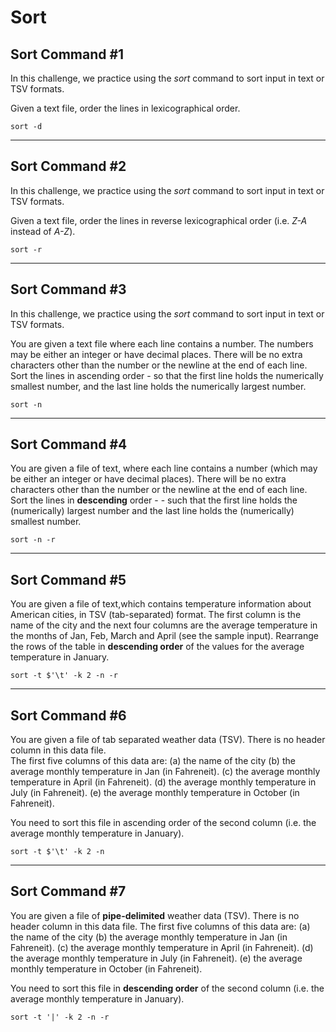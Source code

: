 # Sort

## Sort Command #1

In this challenge, we practice using the _sort_ command to sort input in text or TSV formats.

Given a text file, order the lines in lexicographical order.

```shell
sort -d
```

***

## Sort Command #2

In this challenge, we practice using the _sort_ command to sort input in text or TSV formats.

Given a text file, order the lines in reverse lexicographical order (i.e. _Z-A_ instead of _A-Z_).

```shell
sort -r
```

***

## Sort Command #3

In this challenge, we practice using the _sort_ command to sort input in text or TSV formats.

You are given a text file where each line contains a number. The numbers may be either an integer or have decimal places. There will be no extra characters other than the number or the newline at the end of each line. Sort the lines in ascending order - so that the first line holds the numerically smallest number, and the last line holds the numerically largest number.

```shell
sort -n
```

***

## Sort Command #4

You are given a file of text, where each line contains a number (which may be either an integer or have decimal places). There will be no extra characters other than the number or the newline at the end of each line. Sort the lines in **descending** order - - such that the first line holds the (numerically) largest number and the last line holds the (numerically) smallest number.

```shell
sort -n -r
```

***

## Sort Command #5

You are given a file of text,which contains temperature information about American cities, in TSV (tab-separated) format. The first column is the name of the city and the next four columns are the average temperature in the months of Jan, Feb, March and April (see the sample input). Rearrange the rows of the table in **descending order** of the values for the average temperature in January.

```shell
sort -t $'\t' -k 2 -n -r
```

***

## Sort Command #6

You are given a file of tab separated weather data (TSV). There is no header column in this data file.\
The first five columns of this data are: (a) the name of the city (b) the average monthly temperature in Jan (in Fahreneit). (c) the average monthly temperature in April (in Fahreneit). (d) the average monthly temperature in July (in Fahreneit). (e) the average monthly temperature in October (in Fahreneit).

You need to sort this file in ascending order of the second column (i.e. the average monthly temperature in January).

```shell
sort -t $'\t' -k 2 -n
```

***

## Sort Command #7

You are given a file of **pipe-delimited** weather data (TSV). There is no header column in this data file. The first five columns of this data are: (a) the name of the city (b) the average monthly temperature in Jan (in Fahreneit). (c) the average monthly temperature in April (in Fahreneit). (d) the average monthly temperature in July (in Fahreneit). (e) the average monthly temperature in October (in Fahreneit).

You need to sort this file in **descending order** of the second column (i.e. the average monthly temperature in January).

```shell
sort -t '|' -k 2 -n -r
```

